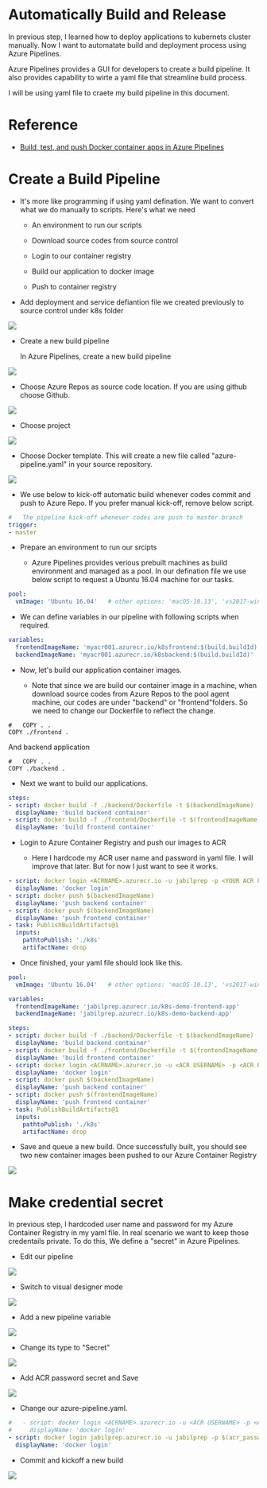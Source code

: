 Automatically Build and Release
==================================
In previous step, I learned how to deploy applications to kubernets cluster manually. Now I want to automatate build and deployment process using Azure Pipelines.

Azure Pipelines provides a GUI for developers to create a build pipeline. It also provides capability to wirte a yaml file that streamline build process.

I will be using yaml file to craete my build pipeline in this document.

Reference
=========
-   [Build, test, and push Docker container apps in Azure Pipelines](https://docs.microsoft.com/en-us/azure/devops/pipelines/languages/docker?view=vsts&tabs=yaml)


Create a Build Pipeline
=======================

-   It's more like programming if using yaml defination. We want to convert what we do manually to scripts. Here's what we need

    -   An environment to run our scripts

    -   Download source codes from source control

    -   Login to our container registry

    -   Build our application to docker image

    -   Push to container registry


-   Add deployment and service defiantion file we created previously to source control under k8s folder

<img src="media/20181225-source-structurejpg.jpg"/>

-   Create a new build pipeline

    In Azure Pipelines, create a new build pipeline

<img src="media/20181225-create-new-build-pipeline.jpg"/>

-   Choose Azure Repos as source code location. If you are using github choose Github.

<img src="media/20181225-create-new-build-pipeline-location.jpg"/>

-   Choose project

<img src="media/20181225-create-new-build-pipeline-select-project.jpg"/>

-   Choose Docker template. This will create a new file called "azure-pipeline.yaml" in your source repository.

<img src="media/20181225-create-new-build-pipeline-select-template.jpg"/>

-   We use below to kick-off automatic build whenever codes commit and push to Azure Repo. If you prefer manual kick-off, remove below script.

```yaml
#   The pipeline kick-off whenever codes are push to master branch
trigger:
- master
```

-   Prepare an environment to run our srcipts

    -   Azure Pipelines provides verious prebuilt machines as build environment and managed as a pool. In our defination file we use below script to request a Ubuntu 16.04 machine for our tasks.

```yaml
pool:
  vmImage: 'Ubuntu 16.04'   # other options: 'macOS-10.13', 'vs2017-win2016'
```

-   We can define variables in our pipeline with following scripts when required.


```yaml
variables:
  frontendImageName: 'myacr001.azurecr.io/k8sfrontend:$(build.buildId)'
  backendImageName: 'myacr001.azurecr.io/k8sbackend:$(build.buildId)'
```

-   Now, let's build our application container images.

    -   Note that since we are build our container image in a machine, when download source codes from Azure Repos to the pool agent machine, our codes are under "backend" or "frontend"folders. So we need to change our Dockerfile to reflect the change.

```docker
#   COPY . .
COPY ./frontend .
```

And backend application


```docker
#   COPY . .
COPY ./backend .
```

-   Next we want to build our applications.

```yaml
steps:
- script: docker build -f ./backend/Dockerfile -t $(backendImageName) .
  displayName: 'build backend container'
- script: docker build -f ./frontend/Dockerfile -t $(frontendImageName) .
  displayName: 'build frontend container'
```

-   Login to Azure Container Registry and push our images to ACR

    -   Here I hardcode my ACR user name and password in yaml file. I will improve that later. But for now I just want to see it works.


```yaml
- script: docker login <ACRNAME>.azurecr.io -u jabilprep -p <YOUR ACR PASSWORD>
  displayName: 'docker login'
- script: docker push $(backendImageName)
  displayName: 'push backend container'
- script: docker push $(backendImageName)
  displayName: 'push frontend container'
- task: PublishBuildArtifacts@1
  inputs:
    pathtoPublish: './k8s'
    artifactName: drop
```

-   Once finished, your yaml file should look like this.

```yaml
pool:
  vmImage: 'Ubuntu 16.04'   # other options: 'macOS-10.13', 'vs2017-win2016'

variables:
  frontendImageName: 'jabilprep.azurecr.io/k8s-demo-frontend-app'
  backendImageName: 'jabilprep.azurecr.io/k8s-demo-backend-app'

steps:
- script: docker build -f ./backend/Dockerfile -t $(backendImageName) .
  displayName: 'build backend container'
- script: docker build -f ./frontend/Dockerfile -t $(frontendImageName) .
  displayName: 'build frontend container'
- script: docker login <ACRNAME>.azurecr.io -u <ACR USERNAME> -p <ACR PASSWORD>
  displayName: 'docker login'
- script: docker push $(backendImageName)
  displayName: 'push backend container'
- script: docker push $(frontendImageName)
  displayName: 'push frontend container'
- task: PublishBuildArtifacts@1
  inputs:
    pathtoPublish: './k8s'
    artifactName: drop
```

-   Save and queue a new build. Once successfully built, you should see two new container images been pushed to our Azure Container Registry

<img src="media/20181225-acr-pushed.jpg" />

Make credential secret
======================

In previous step, I hardcoded user name and password for my Azure Container Registry in my yaml file. In real scenario we want to keep those credentails private. To do this, We define a "secret" in Azure Pipelines.

-   Edit our pipeline

<img src="media/20181225-build-edit.jpg" />

-   Switch to visual designer mode

<img src="media/20181225-build-switch-to-visual-designer.jpg"/>

-   Add a new pipeline variable

<img src="media/20181225-build-add-new-variable.jpg"/>

-   Change its type to "Secret"

<img src="media/20181225-build-change-type-to-secret.jpg"/>

-   Add ACR password secret and Save

<img src="media/20181225-build-save-secret.jpg"/>

-   Change our azure-pipeline.yaml.

```yaml
#   - script: docker login <ACRNAME>.azurecr.io -u <ACR USERNAME> -p <ACR PASSWORD>
#     displayName: 'docker login'
- script: docker login jabilprep.azurecr.io -u jabilprep -p $(acr_password)
  displayName: 'docker login'
```

-   Commit and kickoff a new build

<img src="media/20181225-build-secret-test.jpg"/>